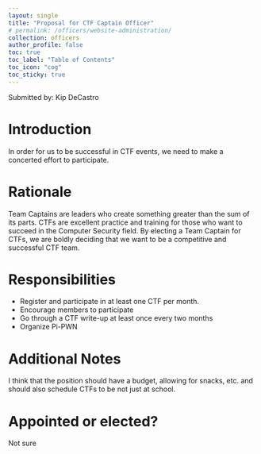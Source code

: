 ```yaml
---
layout: single
title: "Proposal for CTF Captain Officer"
# permalink: /officers/website-administration/
collection: officers
author_profile: false
toc: true
toc_label: "Table of Contents"
toc_icon: "cog"
toc_sticky: true
---
```

Submitted by: Kip DeCastro

# Introduction

In order for us to be successful in CTF events, we need to make a concerted effort to participate.

# Rationale

Team Captains are leaders who create something greater than the sum of its parts. CTFs are excellent practice and training for those who want to succeed in the Computer Security field. By electing a Team Captain for CTFs, we are boldly deciding that we want to be a competitive and successful CTF team.

# Responsibilities

* Register and participate in at least one CTF per month.
* Encourage members to participate
* Go through a CTF write-up at least once every two months
* Organize Pi-PWN

# Additional Notes

I think that the position should have a budget, allowing for snacks, etc. and should also schedule CTFs to be not just at school.

# Appointed or elected?

Not sure